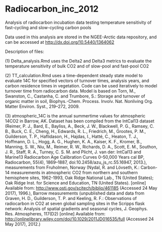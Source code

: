 # Radiocarbon_inc_2012
Analysis of radiocarbon incubation data testing temperature sensitivity of fast-cycling and slow-cycling carbon pools

Data used in this analysis are stored in the NGEE-Arctic data repository, and can be accessed at http://dx.doi.org/10.5440/1364062

Description of files:

(1) Delta_analysis.Rmd uses the Delta2 and Delta3 metrics to evaluate the temperature sensitivity of bulk CO2 and of slow-pool and fast-pool CO2

(2) TT_calculation.Rmd uses a time-dependent steady state model to evaluate 14C for specified vectors of turnover times, analysis years, and carbon residence times in vegetation.  Code can be used iteratively to model turnover time from radiocarbon data.  Model is based on Torn, M., Swanston, C., Castanha, C. and Trumbore, S.: Storage and turnover of organic matter in soil, Biophys.-Chem. Process. Involv. Nat. Nonliving Org. Matter Environ. Syst., 219–272, 2009.  

(3) atmospheric_14C is the annual summertime values for atmospheric 14CO2 in Barrow, AK.  Dataset has been compiled from the IntCal13 dataset (Reimer, P. J., Bard, E., Bayliss, A., Beck, J. W., Blackwell, P. G., Ramsey, C. B., Buck, C. E., Cheng, H., Edwards, R. L., Friedrich, M., Grootes, P. M., Guilderson, T. P., Haflidason, H., Hajdas, I., Hatté, C., Heaton, T. J., Hoffmann, D. L., Hogg, A. G., Hughen, K. A., Kaiser, K. F., Kromer, B., Manning, S. W., Niu, M., Reimer, R. W., Richards, D. A., Scott, E. M., Southon, J. R., Staff, R. A., Turney, C. S. M. and Plicht, J. van der: IntCal13 and Marine13 Radiocarbon Age Calibration Curves 0–50,000 Years cal BP, Radiocarbon, 55(4), 1869–1887, doi:10.2458/azu_js_rc.55.16947, 2013.), measurements from Fruholmen, Norway (Nydal, R. and Lövseth, K.: Carbon-14 measurements in atmospheric CO2 from northern and southern hemisphere sites, 1962-1993, Oak Ridge National Lab., TN (United States); Oak Ridge Inst. for Science and Education, TN (United States). [online] Available from: http://www.osti.gov/scitech/biblio/461185 (Accessed 24 May 2017), 1996.), Barrow measurements (unpublished data and data from Graven, H. D., Guilderson, T. P. and Keeling, R. F.: Observations of radiocarbon in CO2 at seven global sampling sites in the Scripps flask network: Analysis of spatial gradients and seasonal cycles, J. Geophys. Res. Atmospheres, 117(D2) [online] Available from: http://onlinelibrary.wiley.com/doi/10.1029/2011JD016535/full (Accessed 24 May 2017), 2012.)
